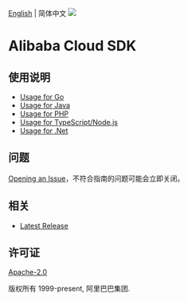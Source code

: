 [English](README.md) | 简体中文
![](https://aliyunsdk-pages.alicdn.com/icons/AlibabaCloud.svg)

# Alibaba Cloud SDK

## 使用说明
 - [Usage for Go](./docs/golang/Usage-CN.md)
 - [Usage for Java](./docs/java/0-Examples-CN.md)
 - [Usage for PHP](./docs/php/0-Examples-CN.md)
 - [Usage for TypeScript/Node.js](./docs/ts/Usage-CN.md)
 - [Usage for .Net](./docs/csharp/0-Examples-CN.md)

## 问题
[Opening an Issue](https://github.com/aliyun/alibabacloud-sdk/issues/new)，不符合指南的问题可能会立即关闭。

## 相关
* [Latest Release](https://github.com/aliyun/alibabacloud-sdk)

## 许可证
[Apache-2.0](http://www.apache.org/licenses/LICENSE-2.0)

版权所有 1999-present, 阿里巴巴集团.
